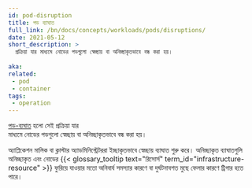 ```yaml
---
id: pod-disruption
title: পড ব্যাঘাত
full_link: /bn/docs/concepts/workloads/pods/disruptions/
date: 2021-05-12
short_description: >
  প্রক্রিয়া যার মাধ্যমে নোডের পডগুলো স্বেচ্ছায় বা অনিচ্ছাকৃতভাবে বন্ধ করা হয়।
  
aka:
related:
 - pod
 - container
tags:
 - operation
---
```


[পড-ব্যঘাত](/bn/docs/concepts/workloads/pods/disruptions/) হলো সেই প্রক্রিয়া যার  
মাধ্যমে নোডের পডগুলো স্বেচ্ছায় বা অনিচ্ছাকৃতভাবে বন্ধ করা হয়। 

<!--more--> 

অ্যাপ্লিকেশন মালিক বা ক্লাস্টার অ্যাডমিনিস্ট্রেটররা ইচ্ছাকৃতভাবে স্বেচ্ছায় ব্যাঘাত শুরু করে। 
অনিচ্ছাকৃত ব্যাঘাতগুলি অনিচ্ছাকৃত এবং নোডের 
{{< glossary_tooltip text="রিসোর্স" term_id="infrastructure-resource" >}} ফুরিয়ে যাওয়ার মতো অনিবার্য 
সমস্যার কারণে বা দুর্ঘটনাবশত মুছে ফেলার কারণে ট্রিগার হতে পারে।
